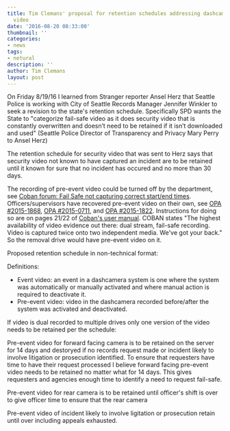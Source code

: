 ```yaml
---
title: Tim Clemans' proposal for retention schedules addressing dashcamera pre-event/fail-safe
  video
date: '2016-08-20 08:33:00'
thumbnail: ''
categories:
- news
tags:
- netural
description: ''
author: Tim Clemans
layout: post
---
```

On Friday 8/19/16 I learned from Stranger reporter Ansel Herz that Seattle Police is working with City of Seattle Records Manager Jennifer Winkler to seek a revision to the state's retention schedule. Specifically SPD wants the State to "categorize fail-safe video as it does security video that is constantly overwritten and doesn’t need to be retained if it isn’t downloaded and used" (Seattle Police Director of Transparency and Privacy Mary Perry to Ansel Herz)

The retention schedule for security video that was sent to Herz says that security video not known to have captured an incident are to be retained until it known for sure that no incident has occured and no more than 30 days. 

The recording of pre-event video could be turned off by the department, see [Coban forum: Fail Safe not capturing correct start/end times](http://webcache.googleusercontent.com/search?q=cache:mD9W1wRTUgcJ:forums.cobantech.com/viewtopic.php%3Ff%3D8%26t%3D288+&cd=5&hl=en&ct=clnk&gl=us). Officers/supervisors have recovered pre-event video on their own, see [OPA #2015-1868](http://www.seattle.gov/Documents/Departments/OPA/ClosedCaseSummaries/2015-1868ccs07-06-16.pdf), [OPA #2015-0711](http://www.seattle.gov/Documents/Departments/OPA/ClosedCaseSummaries/2015-0711ccs03-29-16.pdf), and [OPA #2015-1822](http://www.seattle.gov/Documents/Departments/OPA/ClosedCaseSummaries/2015-1822ccs05-06-16.pdf). Instructions for doing so are on pages 21/22 of [Coban's user manual](http://www.mctx.org/departments_d-k/departments_q-z/radio_shop/docs/cobancompleteusermanual.pdf). COBAN states "The highest availability of video evidence out there: dual stream, fail-safe recording. Video is captured twice onto two independent media. We've got your back." So the removal drive would have pre-event video on it.

Proposed retention schedule in non-technical format:

Definitions:
- Event video: an event in a dashcamera system is one where the system was automatically or manually activated and where manual action is required to deactivate it.
- Pre-event video: video in the dashcamera recorded before/after the system was activated and deactivated.

If video is dual recorded to multiple drives only one version of the video needs to be retained per the schedule:

Pre-event video for forward facing camera is to be retained on the server for 14 days and destoryed if no records request made or incident likely to involve litigation or prosecution identified. To ensure that requesters have time to have their request processed I believe forward facing pre-event video needs to be retained no matter what for 14 days. This gives requesters and agencies enough time to identify a need to request fail-safe.

Pre-event video for rear camera is to be retained until officer's shift is over to give officer time to ensure that the rear camera 

Pre-event video of incident likely to involve ligitation or prosecution retain until over including appeals exhausted. 
